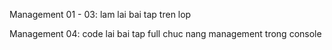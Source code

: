 Management 01 - 03: lam lai bai tap tren lop 

Management 04: code lai bai tap full chuc nang management trong console
